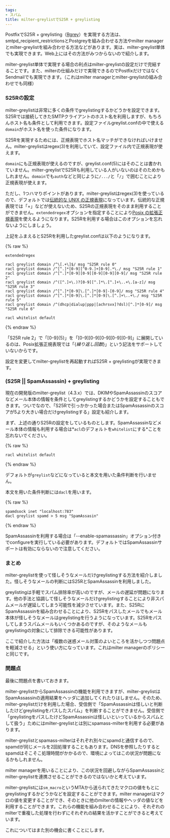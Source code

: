 ```yaml
---
tags:
- スパム
title: milter-greylistでS25R + greylisting
---
```

PostfixでS25R + greylisting（[Rgrey](http://k2net.hakuba.jp/rgrey/)）を実現する方法は、smtpd_recipient_restrictionsとPostgreyを組み合わせる方法やmilter managerとmilter-greylistを組み合わせる方法などがあります。実は、milter-greylist単体でも実現できます。Web上にはその方法がみつからないので紹介します。
<!--more-->


milter-greylist単体で実現する場合の利点はmilter-greylistの設定だけで完結することです。また、milterの仕組みだけで実現できるのでPostfixだけではなくSendmailでも実現できます。（これはmilter managerとmilter-greylistの組み合わせでも同様）

### S25Rの設定

milter-greylistは非常に多くの条件でgreylistingするかどうかを設定できます。S25Rでは接続してきたSMTPクライアントのホスト名を利用しますが、もちろんホスト名も条件として利用できます。設定ファイルgreylist.confの中で使える`domain`がホスト名を使った条件になります。

S25Rを実現するためには、正規表現でホスト名マッチができなければいけません。milter-greylistはregex(3)を利用していて、設定ファイル内で正規表現が使えます。

`domain`にも正規表現が使えるのですが、greylist.conf(5)にはそのことは書かれていません。milter-greylistでS25Rも利用している人がいないのはそのためかもしれません。`domain`でも`auth`などと同じように`/.../`と「`/`」で囲むことにより正規表現が使えます。

ただし、1つハマりポイントがあります。milter-greylistはregex(3)を使っているので、デフォルトでは[伝統的な UNIX の正規表現](http://ja.wikipedia.org/wiki/%E6%AD%A3%E8%A6%8F%E8%A1%A8%E7%8F%BE#.E4.BC.9D.E7.B5.B1.E7.9A.84.E3.81.AA_UNIX_.E3.81.AE.E6.AD.A3.E8.A6.8F.E8.A1.A8.E7.8F.BE)になっています。伝統的な正規表現では「+」などが使えないため、S25Rの正規表現をそのまま利用することができません。`extendedregex`オプションを指定することにより[Posix の拡張正規表現](http://ja.wikipedia.org/wiki/%E6%AD%A3%E8%A6%8F%E8%A1%A8%E7%8F%BE#POSIX_.E3.81.AE.E6.8B.A1.E5.BC.B5.E6.AD.A3.E8.A6.8F.E8.A1.A8.E7.8F.BE)を使えるようになります。S25Rを利用する場合はこのオプションを忘れないようにしましょう。

上記をふまえるとS25Rを利用したgreylist.confは以下のようになります。

{% raw %}
```
extendedregex

racl greylist domain /^\[.+\]$/ msg "S25R rule 0"
racl greylist domain /^[^.]*[0-9][^0-9.]+[0-9].*\./ msg "S25R rule 1"
racl greylist domain /^[^.]*[0-9][0-9][0-9][0-9][0-9]/ msg "S25R rule 2"
racl greylist domain /^([^.]+\.)?[0-9][^.]*\.[^.]+\..+\.[a-z]/ msg "S25R rule 3"
racl greylist domain /^[^.]*[0-9]\.[^.]*[0-9]-[0-9]/ msg "S25R rule 4"
racl greylist domain /^[^.]*[0-9]\.[^.]*[0-9]\.[^.]+\..+\./ msg "S25R rule 5"
racl greylist domain /^(dhcp|dialup|ppp|[achrsvx]?dsl)[^.]*[0-9]/ msg "S25R rule 6"

racl whitelist default
```
{% endraw %}

「S25R rule 2」で「[0-9]&#123;5&#125;」を「[0-9][0-9][0-9][0-9][0-9]」に展開しているのは、Posix拡張正規表現では「&#123;<var>繰り返し回数</var>&#125;」という記法をサポートしていないからです。

設定を変更してmilter-greylistを再起動すればS25R + greylistingが実現できます。

### (S25R || SpamAssassin) + greylisting

現在の開発版のmilter-greylist（4.3.x）では、DKIMやSpamAssassinのスコアなどメール本体の情報を条件としてgreylistingするかどうかを設定することもできます。ついでなので、「S25Rで引っかかった場合またはSpamAssassinのスコアが5より大きい場合だけgreylistingする」設定も紹介します。

まず、上述の通りS25Rの設定をしているものとします。SpamAssassinなどメール本体の情報も利用する場合は*`acl`のデフォルトを`whitelist`にする*ことを忘れないでください。

{% raw %}
```
racl whitelist default
```
{% endraw %}

デフォルトが`greylist`などになっていると本文を用いた条件判断を行いません。

本文を用いた条件判断には`dacl`を用います。

{% raw %}
```
spamdsock inet "localhost:783"
dacl greylist spamd > 5 msg "SpamAssasin"
```
{% endraw %}

SpamAssassinを利用する場合は「--enable-spamassassin」オプション付きでconfigureを実行している必要があります。デフォルトではSpamAssassinサポートは有効にならないので注意してください。

### まとめ

milter-greylistを使って怪しそうなメールだけgreylistingする方法を紹介しました。怪しそうなメールの判断にはS25RとSpamAssassinを利用しました。

greylistingは手軽でスパム排除率が高いのですが、メールの遅延が問題になります。他の手法と協調して怪しそうなメールだけgreylistingすることにより非スパムメールが遅延してしまう可能性を減少させています。また、S25RにSpamAssassinを組み合わせることにより、S25Rをパスしたメールでもメール本体が怪しそうなメールはgreylistingを行うようになっています。S25Rをパスしてしまうスパムメールもいくつかあるのですが、そのようなメールもgreylistingの対象にして排除できる可能性があります。

ここで紹介した方法は「複数の迷惑メール対策のよいところを活かしつつ問題点を軽減させる」という使い方になっています。これはmilter managerのポリシーと同じです。

### 問題点

最後に問題点を書いておきます。

milter-greylistからSpamAssassinの機能を利用できますが、milter-greylistはSpamAssassinの適用結果をヘッダに追加してくれたりはしません。そのため、milter-greylistだけを利用した場合、受信側で「SpamAssassinは怪しいと判断したけどgreylistingをパスしたスパム」を判断することができません。受信側で「greylistingをパスしたけどSpamAssassinは怪しいといっているからスパムとして扱う」ためにはmilter-greylistとは別にspamass-milterを利用する必要があります。

milter-greylistとspamass-milterはそれぞれ別々にspamdと通信するので、spamdが同じメールを2回処理することもあります。DNSを参照したりするとspamdはそこそこ処理時間がかかるので、環境によってはこの状況が問題になるかもしれません。

milter managerを用いることにより、この状況を回避しながらSpamAssassinとmilter-greylistを連携させることができるのではないかと考えています。

milter-greylistには`sm_macro`というMTAから送られてきたマクロの値をもとにgreylistingするかどうかなどを設定することができます。milter managerはマクロの値を変更することができ、そのときに他のmilterの情報やヘッダの値などを利用することができます。これらの機能を組み合わせることにより、それぞれのmilterで重複した処理を行わずにそれぞれの結果を活かすことができると考えています。

これについてはまた別の機会に書くことにします。
